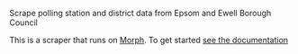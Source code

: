 Scrape polling station and district data from Epsom and Ewell Borough Council

This is a scraper that runs on [Morph](https://morph.io). To get started [see the documentation](https://morph.io/documentation)
